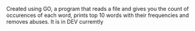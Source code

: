 Created using GO, a program that reads a file and gives you the count of occurences of each word, prints top 10 words with their frequencies and removes abuses.
It is in DEV curremtly